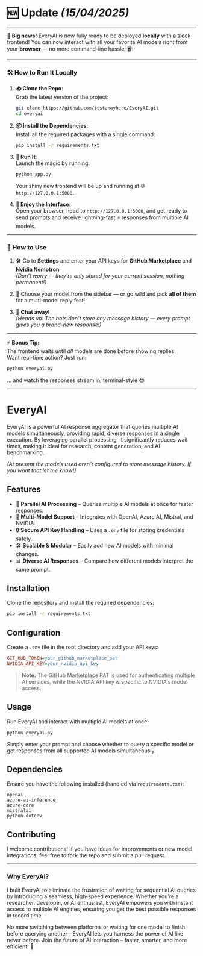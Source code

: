 # 🆕 Update _(15/04/2025)_
---

🎉 **Big news!** EveryAI is now fully ready to be deployed **locally** with a sleek frontend! You can now interact with all your favorite AI models right from your **browser** — no more command-line hassle! 🖥️✨

---

### 🛠️ How to Run It Locally

1. **📥 Clone the Repo**:  
   Grab the latest version of the project:
   ```bash
   git clone https://github.com/itstanayhere/EveryAI.git
   cd everyai
   ```

2. **📦 Install the Dependencies**:  
   Install all the required packages with a single command:
   ```bash
   pip install -r requirements.txt
   ```

3. **🚀 Run It**:  
   Launch the magic by running:
   ```bash
   python app.py
   ```
   Your shiny new frontend will be up and running at 🌐 `http://127.0.0.1:5000`.

4. **🎨 Enjoy the Interface**:  
   Open your browser, head to `http://127.0.0.1:5000`, and get ready to send prompts and receive lightning-fast ⚡ responses from multiple AI models.

---

### 🧭 How to Use

1. 🛠 Go to **Settings** and enter your API keys for **GitHub Marketplace** and **Nvidia Nemotron**  
   _(Don’t worry — they’re only stored for your current session, nothing permanent!)_

2. 🤖 Choose your model from the sidebar — or go wild and pick **all of them** for a multi-model reply fest!

3. 💬 **Chat away!**  
   _(Heads up: The bots don’t store any message history — every prompt gives you a brand-new response!)_

---

⚡ **Bonus Tip:**  
The frontend waits until *all* models are done before showing replies.  
Want real-time action? Just run:
```bash
python everyai.py
```
… and watch the responses stream in, terminal-style 😎

---

# EveryAI

EveryAI is a powerful AI response aggregator that queries multiple AI models simultaneously, providing rapid, diverse responses in a single execution. By leveraging parallel processing, it significantly reduces wait times, making it ideal for research, content generation, and AI benchmarking. 

_(At present the models used aren't configured to store message history. If you want that let me know!)_

## Features
- 🚀 **Parallel AI Processing** – Queries multiple AI models at once for faster responses.
- 🤖 **Multi-Model Support** – Integrates with OpenAI, Azure AI, Mistral, and NVIDIA.
- 🔒 **Secure API Key Handling** – Uses a `.env` file for storing credentials safely.
- 🛠 **Scalable & Modular** – Easily add new AI models with minimal changes.
- 📊 **Diverse AI Responses** – Compare how different models interpret the same prompt.

## Installation
Clone the repository and install the required dependencies:
```bash
pip install -r requirements.txt
```

## Configuration
Create a `.env` file in the root directory and add your API keys:
```ini
GIT_HUB_TOKEN=your_github_marketplace_pat
NVIDIA_API_KEY=your_nvidia_api_key
```
> **Note:** The GitHub Marketplace PAT is used for authenticating multiple AI services, while the NVIDIA API key is specific to NVIDIA's model access.

## Usage
Run EveryAI and interact with multiple AI models at once:
```bash
python everyai.py
```
Simply enter your prompt and choose whether to query a specific model or get responses from all supported AI models simultaneously.

## Dependencies
Ensure you have the following installed (handled via `requirements.txt`):
```
openai
azure-ai-inference
azure-core
mistralai
python-dotenv
```

## Contributing
I welcome contributions! If you have ideas for improvements or new model integrations, feel free to fork the repo and submit a pull request.

---
### Why EveryAI?
I bulit EveryAI to eliminate the frustration of waiting for sequential AI queries by introducing a seamless, high-speed experience. Whether you're a researcher, developer, or AI enthusiast, EveryAI empowers you with instant access to multiple AI engines, ensuring you get the best possible responses in record time.

No more switching between platforms or waiting for one model to finish before querying another—EveryAI lets you harness the power of AI like never before. Join the future of AI interaction – faster, smarter, and more efficient! 🚀
